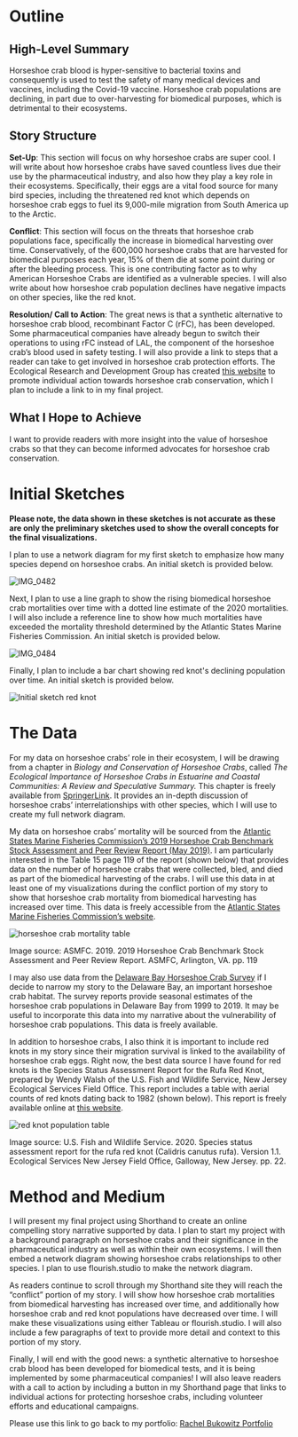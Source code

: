# Outline
## High-Level Summary 
Horseshoe crab blood is hyper-sensitive to bacterial toxins and consequently is used to test the safety of many medical devices and vaccines, including the Covid-19 vaccine. Horseshoe crab populations are declining, in part due to over-harvesting for biomedical purposes, which is detrimental to their ecosystems. 
## Story Structure
**Set-Up**: This section will focus on why horseshoe crabs are super cool. I will write about how horseshoe crabs have saved countless lives due their use by the pharmaceutical industry, and also how they play a key role in their ecosystems. Specifically, their eggs are a vital food source for many bird species, including the threatened red knot which depends on horseshoe crab eggs to fuel its 9,000-mile migration from South America up to the Arctic. 

**Conflict**: This section will focus on the threats that horseshoe crab populations face, specifically the increase in biomedical harvesting over time. Conservatively, of the 600,000 horseshoe crabs that are harvested for biomedical purposes each year, 15% of them die at some point during or after the bleeding process. This is one contributing factor as to why American Horseshoe Crabs are identified as a vulnerable species. I will also write about how horseshoe crab population declines have negative impacts on other species, like the red knot.

**Resolution/ Call to Action**: The great news is that a synthetic alternative to horseshoe crab blood, recombinant Factor C (rFC), has been developed. Some pharmaceutical companies have already begun to switch their operations to using rFC instead of LAL, the component of the horseshoe crab’s blood used in safety testing. I will also provide a link to steps that a reader can take to get involved in horseshoe crab protection efforts. The Ecological Research and Development Group has created [this website](https://www.horseshoecrab.org/act/act.html) to promote individual action towards horseshoe crab conservation, which I plan to include a link to in my final project. 

## What I Hope to Achieve 
I want to provide readers with more insight into the value of horseshoe crabs so that they can become informed advocates for horseshoe crab conservation. 

# Initial Sketches
**Please note, the data shown in these sketches is not accurate as these are only the preliminary sketches used to show the overall concepts for the final visualizations.**

I plan to use a network diagram for my first sketch to emphasize how many species depend on horseshoe crabs. An initial sketch is provided below. 

![IMG_0482](https://user-images.githubusercontent.com/78364263/109427196-3c298300-79bf-11eb-9aee-b51771d47934.jpg)



Next, I plan to use a line graph to show the rising biomedical horseshoe crab mortalities over time with a dotted line estimate of the 2020 mortalities. I will also include a reference line to show how much mortalities have exceeded the mortality threshold determined by the Atlantic States Marine Fisheries Commission. An initial sketch is provided below. 

![IMG_0484](https://user-images.githubusercontent.com/78364263/109427209-4b103580-79bf-11eb-94eb-c7e20112014e.jpg)

Finally, I plan to include a bar chart showing red knot's declining population over time. An initial sketch is provided below. 

![Initial sketch red knot](https://user-images.githubusercontent.com/78364263/109427219-59f6e800-79bf-11eb-9e3d-f6788d92e12c.jpg)

# The Data
For my data on horseshoe crabs’ role in their ecosystem, I will be drawing from a chapter in *Biology and Conservation of Horseshoe Crabs*, called *The Ecological Importance of Horseshoe Crabs in Estuarine and Coastal Communities: A Review and Speculative Summary.* This chapter is freely available from [SpringerLink](https://doi.org/10.1007/978-0-387-89959-6_3). It provides an in-depth discussion of horseshoe crabs’ interrelationships with other species, which I will use to create my full network diagram. 

My data on horseshoe crabs’ mortality will be sourced from the [Atlantic States Marine Fisheries Commission’s 2019 Horseshoe Crab Benchmark Stock Assessment and Peer Review Report (May 2019)](http://www.asmfc.org/uploads/file/5cd5d6f1HSCAssessment_PeerReviewReport_May2019.pdf). I am particularly interested in the Table 15 page 119 of the report (shown below) that provides data on the number of horseshoe crabs that were collected, bled, and died as part of the biomedical harvesting of the crabs. I will use this data in at least one of my visualizations during the conflict portion of my story to show that horseshoe crab mortality from biomedical harvesting has increased over time. This data is freely accessible from the [Atlantic States Marine Fisheries Commission’s website](http://www.asmfc.org/species/horseshoe-crab). 

![horseshoe crab mortality table](https://user-images.githubusercontent.com/78364263/109427593-084f5d00-79c1-11eb-8d05-eba0c84b592f.png)

Image source: ASMFC. 2019. 2019 Horseshoe Crab Benchmark Stock Assessment and Peer Review Report. ASMFC, Arlington, VA. pp. 119

I may also use data from the [Delaware Bay Horseshoe Crab Survey](https://www.delawarebayhscsurvey.org/surveyreports) if I decide to narrow my story to the Delaware Bay, an important horseshoe crab habitat. The survey reports provide seasonal estimates of the horseshoe crab populations in Delaware Bay from 1999 to 2019. It may be useful to incorporate this data into my narrative about the vulnerability of horseshoe crab populations. This data is freely available.

In addition to horseshoe crabs, I also think it is important to include red knots in my story since their migration survival is linked to the availability of horseshoe crab eggs. Right now, the best data source I have found for red knots is the Species Status Assessment Report for the Rufa Red Knot, prepared by Wendy Walsh of the U.S. Fish and Wildlife Service, New Jersey Ecological Services Field Office. This report includes a table with aerial counts of red knots dating back to 1982 (shown below). This report is freely available online at [this website](https://ecos.fws.gov/ServCat/DownloadFile/187781). 

![red knot population table](https://user-images.githubusercontent.com/78364263/109427612-21f0a480-79c1-11eb-8358-207e5760ccee.png)

Image source: U.S. Fish and Wildlife Service. 2020. Species status assessment report for the rufa red knot (Calidris canutus rufa). Version 1.1. Ecological Services New Jersey Field Office, Galloway, New Jersey. pp. 22.

# Method and Medium
I will present my final project using Shorthand to create an online compelling story narrative supported by data. I plan to start my project with a background paragraph on horseshoe crabs and their significance in the pharmaceutical industry as well as within their own ecosystems. I will then embed a network diagram showing horseshoe crabs relationships to other species. I plan to use flourish.studio to make the network diagram.

As readers continue to scroll through my Shorthand site they will reach the “conflict” portion of my story. I will show how horseshoe crab mortalities from biomedical harvesting has increased over time, and additionally how horseshoe crab and red knot populations have decreased over time. I will make these visualizations using either Tableau or flourish.studio. I will also include a few paragraphs of text to provide more detail and context to this portion of my story.

Finally, I will end with the good news: a synthetic alternative to horseshoe crab blood has been developed for biomedical tests, and it is being implemented by some pharmaceutical companies! I will also leave readers with a call to action by including a button in my Shorthand page that links to individual actions for protecting horseshoe crabs, including volunteer efforts and educational campaigns.


Please use this link to go back to my portfolio: [Rachel Bukowitz Portfolio](https://rbukowit.github.io/Bukowitz-Portfolio/)




